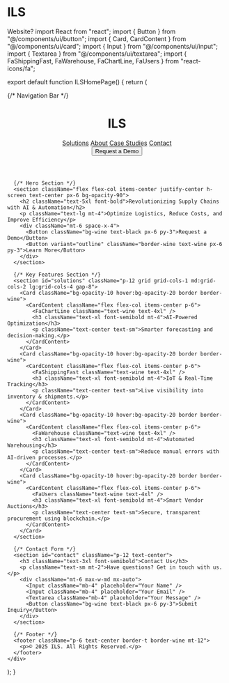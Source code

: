 # ILS
Website?
import React from "react";
import { Button } from "@/components/ui/button";
import { Card, CardContent } from "@/components/ui/card";
import { Input } from "@/components/ui/input";
import { Textarea } from "@/components/ui/textarea";
import { FaShippingFast, FaWarehouse, FaChartLine, FaUsers } from "react-icons/fa";

export default function ILSHomePage() {
  return (
    <div className="bg-black text-ivory min-h-screen">
      {/* Navigation Bar */}
      <header className="flex justify-between items-center p-6 border-b border-wine fixed w-full bg-black z-50">
        <h1 className="text-2xl font-bold">ILS</h1>
        <nav className="space-x-6 hidden md:flex">
          <a href="#solutions" className="hover:text-wine">Solutions</a>
          <a href="#about" className="hover:text-wine">About</a>
          <a href="#case-studies" className="hover:text-wine">Case Studies</a>
          <a href="#contact" className="hover:text-wine">Contact</a>
        </nav>
        <Button className="bg-wine text-black px-4 py-2">Request a Demo</Button>
      </header>

      {/* Hero Section */}
      <section className="flex flex-col items-center justify-center h-screen text-center px-6 bg-opacity-90">
        <h2 className="text-5xl font-bold">Revolutionizing Supply Chains with AI & Automation</h2>
        <p className="text-lg mt-4">Optimize Logistics, Reduce Costs, and Improve Efficiency</p>
        <div className="mt-6 space-x-4">
          <Button className="bg-wine text-black px-6 py-3">Request a Demo</Button>
          <Button variant="outline" className="border-wine text-wine px-6 py-3">Learn More</Button>
        </div>
      </section>

      {/* Key Features Section */}
      <section id="solutions" className="p-12 grid grid-cols-1 md:grid-cols-2 lg:grid-cols-4 gap-8">
        <Card className="bg-opacity-10 hover:bg-opacity-20 border border-wine">
          <CardContent className="flex flex-col items-center p-6">
            <FaChartLine className="text-wine text-4xl" />
            <h3 className="text-xl font-semibold mt-4">AI-Powered Optimization</h3>
            <p className="text-center text-sm">Smarter forecasting and decision-making.</p>
          </CardContent>
        </Card>
        <Card className="bg-opacity-10 hover:bg-opacity-20 border border-wine">
          <CardContent className="flex flex-col items-center p-6">
            <FaShippingFast className="text-wine text-4xl" />
            <h3 className="text-xl font-semibold mt-4">IoT & Real-Time Tracking</h3>
            <p className="text-center text-sm">Live visibility into inventory & shipments.</p>
          </CardContent>
        </Card>
        <Card className="bg-opacity-10 hover:bg-opacity-20 border border-wine">
          <CardContent className="flex flex-col items-center p-6">
            <FaWarehouse className="text-wine text-4xl" />
            <h3 className="text-xl font-semibold mt-4">Automated Warehousing</h3>
            <p className="text-center text-sm">Reduce manual errors with AI-driven processes.</p>
          </CardContent>
        </Card>
        <Card className="bg-opacity-10 hover:bg-opacity-20 border border-wine">
          <CardContent className="flex flex-col items-center p-6">
            <FaUsers className="text-wine text-4xl" />
            <h3 className="text-xl font-semibold mt-4">Smart Vendor Auctions</h3>
            <p className="text-center text-sm">Secure, transparent procurement using blockchain.</p>
          </CardContent>
        </Card>
      </section>

      {/* Contact Form */}
      <section id="contact" className="p-12 text-center">
        <h3 className="text-3xl font-semibold">Contact Us</h3>
        <p className="text-sm mt-2">Have questions? Get in touch with us.</p>
        <div className="mt-6 max-w-md mx-auto">
          <Input className="mb-4" placeholder="Your Name" />
          <Input className="mb-4" placeholder="Your Email" />
          <Textarea className="mb-4" placeholder="Your Message" />
          <Button className="bg-wine text-black px-6 py-3">Submit Inquiry</Button>
        </div>
      </section>

      {/* Footer */}
      <footer className="p-6 text-center border-t border-wine mt-12">
        <p>© 2025 ILS. All Rights Reserved.</p>
      </footer>
    </div>
  );
}
